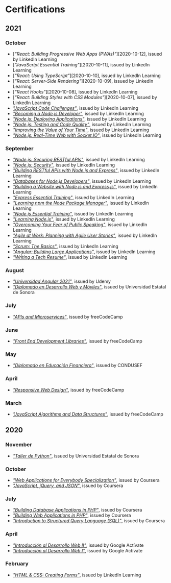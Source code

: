 # Certifications

## 2021
### October
* [*"React: Building Progressive Web Apps (PWAs)"*][2020-10-12], issued by LinkedIn Learning
* [*"JavaScript Essential Training"*][2020-10-11], issued by LinkedIn Learning
* [*"React: Using TypeScript"*][2020-10-10], issued by LinkedIn Learning
* [*"React: Server-Side Rendering"*][2020-10-09], issued by LinkedIn Learning
* [*"React Hooks"*][2020-10-08], issued by LinkedIn Learning
* [*"React: Building Styles with CSS Modules"*][2020-10-07], issued by LinkedIn Learning
* [*"JavaScript Code Challenges"*][2021-10-06], issued by LinkedIn Learning
* [*"Becoming a Node.js Developer"*][2021-10-05], issued by LinkedIn Learning
* [*"Node.js: Deploying Applications"*][2021-10-04], issued by LinkedIn Learning
* [*"Node.js: Testing and Code Quality"*][2021-10-03], issued by LinkedIn Learning
* [*"Improving the Value of Your Time"*][2021-10-02], issued by LinkedIn Learning
* [*"Node.js: Real-Time Web with Socket.IO"*][2021-10-01], issued by LinkedIn Learning

### September
* [*"Node.js: Securing RESTful APIs"*][2021-09-13], issued by LinkedIn Learning
* [*"Node.js: Security"*][2021-09-12], issued by LinkedIn Learning
* [*"Building RESTful APIs with Node.js and Express"*][2021-09-11], issued by LinkedIn Learning
* [*"Databases for Node.js Developers"*][2021-09-10], issued by LinkedIn Learning
* [*"Building a Website with Node.js and Express.js"*][2021-09-09], issued by LinkedIn Learning
* [*"Express Essential Training"*][2021-09-08], issued by LinkedIn Learning
* [*"Learning npm the Node Package Manager"*][2021-09-07], issued by LinkedIn Learning
* [*"Node.js Essential Training"*][2021-09-06], issued by LinkedIn Learning
* [*"Learning Node.js"*][2021-09-05], issued by LinkedIn Learning
* [*"Overcoming Your Fear of Public Speaking"*][2021-09-04], issued by LinkedIn Learning
* [*"Agile at Work: Planning with Agile User Stories"*][2021-09-03], issued by LinkedIn Learning
* [*"Scrum: The Basics"*][2021-09-02], issued by LinkedIn Learning
* [*"Angular: Building Large Applications"*][2021-09-01], issued by LinkedIn Learning
* [*"Writing a Tech Resume"*][2021-09-00], issued by LinkedIn Learning

### August
* [*"Universidad Angular 2021"*][2021-08-02], issued by Udemy
* [*"Diplomado en Desarrollo Web y Móviles"*][2021-08-01], issued by Universidad Estatal de Sonora

### July
* [*"APIs and Microservices"*][2021-07-01], issued by freeCodeCamp

### June
* [*"Front End Development Libraries"*][2021-06-01], issued by freeCodeCamp

### May
* [*"Diplomado en Educación Financiera"*][2021-05-01], issued by CONDUSEF

### April
* [*"Responsive Web Design"*][2021-04-01], issued by freeCodeCamp

### March
* [*"JavaScript Algorithms and Data Structures"*][2021-03-01], issued by freeCodeCamp

## 2020
### November
* [*"Taller de Python"*][2020-11-01], issued by Universidad Estatal de Sonora

### October
* [*"Web Applications for Everybody Specialization"*][2020-10-02], issued by Coursera
* [*"JavaScript, jQuery, and JSON"*][2020-10-01], issued by Coursera

### July
* [*"Building Database Applications in PHP"*][2020-07-03], issued by Coursera
* [*"Building Web Applications in PHP"*][2020-07-02], issued by Coursera
* [*"Introduction to Structured Query Language (SQL)"*][2020-07-01], issued by Coursera

### April
* [*"Introducción al Desarrollo Web II"*][2020-04-02], issued by Google Actívate
* [*"Introducción al Desarrollo Web I"*][2020-04-01], issued by Google Actívate

### February
* [*"HTML & CSS: Creating Forms"*][2020-02-01], issued by LinkedIn Learning


[2021-10-12]: https://github.com/nadiemedicejose/certifications/blob/main/2021/10/12.pdf "React: Building Progressive Web Apps (PWAs)"
[2021-10-11]: https://github.com/nadiemedicejose/certifications/blob/main/2021/10/11.pdf "JavaScript Essential Training"
[2021-10-10]: https://github.com/nadiemedicejose/certifications/blob/main/2021/10/10.pdf "React: Using TypeScript"
[2021-10-09]: https://github.com/nadiemedicejose/certifications/blob/main/2021/10/09.pdf "React: Server-Side Rendering"
[2021-10-08]: https://github.com/nadiemedicejose/certifications/blob/main/2021/10/08.pdf "React Hooks"
[2021-10-07]: https://github.com/nadiemedicejose/certifications/blob/main/2021/10/07.pdf "React: Building Styles with CSS Modules"
[2021-10-06]: https://github.com/nadiemedicejose/certifications/blob/main/2021/10/06.pdf "JavaScript Code Challenges"
[2021-10-05]: https://github.com/nadiemedicejose/certifications/blob/main/2021/10/05.pdf "Become a Node.js Developer"
[2021-10-04]: https://github.com/nadiemedicejose/certifications/blob/main/2021/10/04.pdf "Node.js: Deploying Applications"
[2021-10-03]: https://www.linkedin.com/learning/certificates/478f30236bc8d5147a57dfe1d2f77b0e9d9742db957e8b15b64b13ced9f891b2 "Node.js: Testing and Code Quality"
[2021-10-02]: https://www.linkedin.com/learning/certificates/b139f598dcd5c572b03f739235353017dc237b5d57b480225de914b67232a13c "Improving the Value of Your Time"
[2021-10-01]: https://www.linkedin.com/learning/certificates/3b4ea5416304e3a841837a8e0c7b74d9fa8b5501dafc72c51f59a86e81483801 "Node.js: Real-Time Web with Socket.IO"

[2021-09-13]: https://www.linkedin.com/learning/certificates/6241d7d93099ec46a472382a940c24bcc4c5b3718d4d8872af5cc1712968168d "Node.js: Securing RESTful APIs"
[2021-09-12]: https://www.linkedin.com/learning/certificates/3310d3da8e94dce7a1b6fb86576150e76343ccde6ca00f6ab4de00834819c1cc "Node.js: Security"
[2021-09-11]: https://www.linkedin.com/learning/certificates/3427afbbe71b477164dad68c838b1718420f13b68f9b2fe58e748a223ce3486a "Building RESTful APIs with Node.js and Express"
[2021-09-10]: https://www.linkedin.com/learning/certificates/f440c3c6ffcadf966208efb2b0515bc5cf1c79531f308d15667f268c1ddfd77c "Databases for Node.js Developers"
[2021-09-09]: https://www.linkedin.com/learning/certificates/b142054cc614f9837d9ac73ceee80b09b3564987a1aedcc60693b7d99f2e6183 "Building a Website with Node.js and Express.js"
[2021-09-08]: https://www.linkedin.com/learning/certificates/e466c436b6f51a4af40271da49b2fc4ad9af86193b752b914bf647aa6115ce9e "Express Essential Training"
[2021-09-07]: https://www.linkedin.com/learning/certificates/378cfedd0372999c5a299bd5a4319d00a30ec04056ed51eaf5dfc881c0a4f73c "Learning npm the Node Package Manager"
[2021-09-06]: https://www.linkedin.com/learning/certificates/72b76e39898ef92af960c5aa75f10cc98905f24a858dbbb4e9c9556bcab04aa7 "Node.js Essential Training"
[2021-09-05]: https://www.linkedin.com/learning/certificates/cf9b58c564edf4d0f8d5647d3b57000a3d25166f21e529438590f85b3473cdc2 "Learning Node.js"
[2021-09-04]: https://www.linkedin.com/learning/certificates/e0d886445b395842f727150ac030b5c0e3922b534722e8344dc62e819bd8fe36 "Overcoming Your Fear of Public Speaking"
[2021-09-03]: https://www.linkedin.com/learning/certificates/dd5a6d47f5a24f3e8aeca58c411885b4192ba39a5e0be51ccb9255707baf4869 "Agile at Work: Planning with Agile User Stories"
[2021-09-02]: https://www.linkedin.com/learning/certificates/58148bcd16040fdd6d0f927aadd1970e329127a4b7b43f7566546c3e35fe8e5c "Scrum: The Basics"
[2021-09-01]: https://www.linkedin.com/learning/certificates/8744778149ac0e64a85afdb9913c18f10ba91e99d8c9a0cd5e8068d1b810059b "Angular: Building Large Applications"
[2021-09-00]: https://www.linkedin.com/learning/certificates/8b66b78bdb18a4d90944d1c2d939f04608628df183c73e4abc3e7e1aea48cf75 "Writing a Tech Resume"

[2021-08-02]: https://www.udemy.com/certificate/UC-9f1a576c-3434-4fea-8ef3-efb1a0f50a8c/ "Universidad Angular 2021"
[2021-08-01]: https://github.com/nadiemedicejose/certifications/blob/main/2021/08/01.pdf "Diplomado en Desarrollo Web y Móviles"

[2021-07-01]: https://www.freecodecamp.org/certification/nadiemedicejose/apis-and-microservices "APIs and Microservices"

[2021-06-01]: https://www.freecodecamp.org/certification/nadiemedicejose/front-end-libraries "Front End Development Libraries"

[2021-05-01]: https://github.com/nadiemedicejose/certifications/blob/main/2021/05/01.pdf "Diplomado en Educación Financiera"

[2021-04-01]: https://www.freecodecamp.org/certification/nadiemedicejose/responsive-web-design "Responsive Web Design"

[2021-03-01]: https://www.freecodecamp.org/certification/nadiemedicejose/javascript-algorithms-and-data-structures "JavaScript Algorithms and Data Structures"

[2020-11-01]: https://github.com/nadiemedicejose/certifications/blob/main/2020/11/01.pdf "Taller de Python"

[2020-10-02]: https://www.coursera.org/account/accomplishments/specialization/SZASWB8RFHB7 "Web Applications for Everybody Specialization"
[2020-10-01]: https://www.coursera.org/account/accomplishments/verify/7M3XB9F43GJC "JavaScript, jQuery, and JSON"

[2020-07-03]: https://www.coursera.org/account/accomplishments/verify/F4Q7TWWYPKD7 "Building Database Applications in PHP"
[2020-07-02]: https://www.coursera.org/account/accomplishments/verify/99GFHYU5ZKPH "Building Web Applications in PHP"
[2020-07-01]: https://www.coursera.org/account/accomplishments/verify/LG227RDMDK2P "Introduction to Structured Query Language (SQL)"

[2020-04-02]: https://github.com/nadiemedicejose/certifications/blob/main/2020/04/02.pdf "Introducción al Desarrollo Web II"
[2020-04-01]: https://github.com/nadiemedicejose/certifications/blob/main/2020/04/01.pdf "Introducción al Desarrollo Web I"

[2020-02-01]: https://www.linkedin.com/learning/certificates/88b57e57513d4f5ef71db09e9eb95e66e43ad4f17a9a667c1afc9b39cea0a53f "HTML & CSS: Creating Forms"
